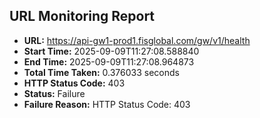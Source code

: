 ## URL Monitoring Report

- **URL:** https://api-gw1-prod1.fisglobal.com/gw/v1/health
- **Start Time:** 2025-09-09T11:27:08.588840
- **End Time:** 2025-09-09T11:27:08.964873
- **Total Time Taken:** 0.376033 seconds
- **HTTP Status Code:** 403
- **Status:** Failure
- **Failure Reason:** HTTP Status Code: 403
